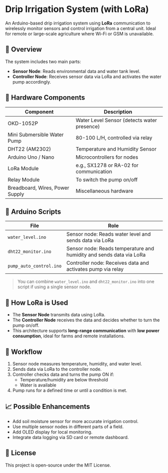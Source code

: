 # Drip Irrigation System (with LoRa)

An Arduino-based drip irrigation system using **LoRa** communication to wirelessly monitor sensors and control irrigation from a central unit. Ideal for remote or large-scale agriculture where Wi-Fi or GSM is unavailable.

## 📌 Overview

The system includes two main parts:

- **Sensor Node**: Reads environmental data and water tank level.
- **Controller Node**: Receives sensor data via LoRa and activates the water pump accordingly.

## 🔧 Hardware Components

| Component | Description |
|----------|-------------|
| OKD-1052P | Water Level Sensor (detects water presence) |
| Mini Submersible Water Pump | 80-100 L/H, controlled via relay |
| DHT22 (AM2302) | Temperature and Humidity Sensor |
| Arduino Uno / Nano | Microcontrollers for nodes |
| LoRa Module | e.g., SX1278 or RA-02 for communication |
| Relay Module | To switch the pump on/off |
| Breadboard, Wires, Power Supply | Miscellaneous hardware |

## 📂 Arduino Scripts

| File | Role |
|------|------|
| `water_level.ino` | Sensor node: Reads water level and sends data via LoRa |
| `dht22_monitor.ino` | Sensor node: Reads temperature and humidity and sends data via LoRa |
| `pump_auto_control.ino` | Controller node: Receives data and activates pump via relay |

> You can combine `water_level.ino` and `dht22_monitor.ino` into one script if using a single sensor node.

## 📡 How LoRa is Used

- The **Sensor Node** transmits data using LoRa.
- The **Controller Node** receives the data and decides whether to turn the pump on/off.
- This architecture supports **long-range communication** with **low power consumption**, ideal for farms and remote installations.

## 🔄 Workflow

1. Sensor node measures temperature, humidity, and water level.
2. Sends data via LoRa to the controller node.
3. Controller checks data and turns the pump ON if:
   - Temperature/humidity are below threshold
   - Water is available
4. Pump runs for a defined time or until a condition is met.

## 📈 Possible Enhancements

- Add soil moisture sensor for more accurate irrigation control.
- Use multiple sensor nodes in different parts of a field.
- Add OLED display for local monitoring.
- Integrate data logging via SD card or remote dashboard.

## 📝 License

This project is open-source under the MIT License.
